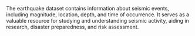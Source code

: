 The earthquake dataset contains information about seismic events, including magnitude, location, depth, and time of occurrence. It serves as a valuable resource for studying and understanding seismic activity, aiding in research, disaster preparedness, and risk assessment.
